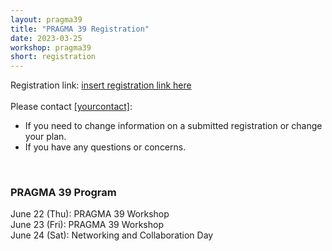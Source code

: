 ```yaml
---
layout: pragma39
title: "PRAGMA 39 Registration"
date: 2023-03-25
workshop: pragma39
short: registration
---
```


Registration link: <a href="#">insert registration link here</a>
<br>
<br>
Please contact <a href="mailto:yourcontact">[yourcontact]</a>: <br>
<ul>
  <li>If you need to change information on a submitted registration or change your plan.</li>
  <li>If you have any questions or concerns.</li>
</ul>

<br>

### PRAGMA 39 Program <br>
June 22 (Thu): PRAGMA 39 Workshop<br>
June 23 (Fri): PRAGMA 39 Workshop<br>
June 24 (Sat): Networking and Collaboration Day
